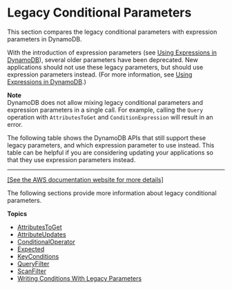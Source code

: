 # Legacy Conditional Parameters<a name="LegacyConditionalParameters"></a>

This section compares the legacy conditional parameters with expression parameters in DynamoDB\.

With the introduction of expression parameters \(see [Using Expressions in DynamoDB](Expressions.md)\), several older parameters have been deprecated\. New applications should not use these legacy parameters, but should use expression parameters instead\. \(For more information, see [Using Expressions in DynamoDB](Expressions.md)\.\) 

**Note**  
DynamoDB does not allow mixing legacy conditional parameters and expression parameters in a single call\. For example, calling the `Query` operation with `AttributesToGet` and `ConditionExpression` will result in an error\. 

The following table shows the DynamoDB APIs that still support these legacy parameters, and which expression parameter to use instead\. This table can be helpful if you are considering updating your applications so that they use expression parameters instead\.


****  
[\[See the AWS documentation website for more details\]](./LegacyConditionalParameters.html)

The following sections provide more information about legacy conditional parameters\.

**Topics**
+ [AttributesToGet](LegacyConditionalParameters.AttributesToGet.md)
+ [AttributeUpdates](LegacyConditionalParameters.AttributeUpdates.md)
+ [ConditionalOperator](LegacyConditionalParameters.ConditionalOperator.md)
+ [Expected](LegacyConditionalParameters.Expected.md)
+ [KeyConditions](LegacyConditionalParameters.KeyConditions.md)
+ [QueryFilter](LegacyConditionalParameters.QueryFilter.md)
+ [ScanFilter](LegacyConditionalParameters.ScanFilter.md)
+ [Writing Conditions With Legacy Parameters](LegacyConditionalParameters.Conditions.md)